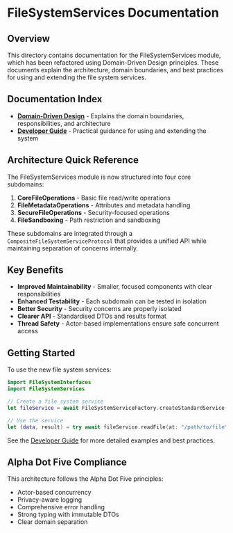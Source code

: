 # FileSystemServices Documentation

## Overview

This directory contains documentation for the FileSystemServices module, which has been refactored using Domain-Driven Design principles. These documents explain the architecture, domain boundaries, and best practices for using and extending the file system services.

## Documentation Index

- [**Domain-Driven Design**](./DomainDrivenDesign.md) - Explains the domain boundaries, responsibilities, and architecture
- [**Developer Guide**](./DeveloperGuide.md) - Practical guidance for using and extending the system

## Architecture Quick Reference

The FileSystemServices module is now structured into four core subdomains:

1. **CoreFileOperations** - Basic file read/write operations
2. **FileMetadataOperations** - Attributes and metadata handling
3. **SecureFileOperations** - Security-focused operations
4. **FileSandboxing** - Path restriction and sandboxing

These subdomains are integrated through a `CompositeFileSystemServiceProtocol` that provides a unified API while maintaining separation of concerns internally.

## Key Benefits

- **Improved Maintainability** - Smaller, focused components with clear responsibilities
- **Enhanced Testability** - Each subdomain can be tested in isolation
- **Better Security** - Security concerns are properly isolated
- **Clearer API** - Standardised DTOs and results format
- **Thread Safety** - Actor-based implementations ensure safe concurrent access

## Getting Started

To use the new file system services:

```swift
import FileSystemInterfaces
import FileSystemServices

// Create a file system service
let fileService = await FileSystemServiceFactory.createStandardService()

// Use the service
let (data, result) = try await fileService.readFile(at: "/path/to/file")
```

See the [Developer Guide](./DeveloperGuide.md) for more detailed examples and best practices.

## Alpha Dot Five Compliance

This architecture follows the Alpha Dot Five principles:
- Actor-based concurrency
- Privacy-aware logging
- Comprehensive error handling
- Strong typing with immutable DTOs
- Clear domain separation
